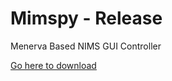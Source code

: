 # Mimspy - Release
Menerva Based NIMS GUI Controller

[Go here to download](https://github.com/National-Geoelectromagnetic-Facility/Mimspy-Release/releases)
